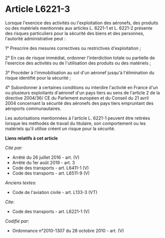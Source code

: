 # Article L6221-3

Lorsque l'exercice des activités ou l'exploitation des aéronefs, des produits ou des matériels mentionnés aux articles L.
6221-1 et L. 6221-2 présente des risques particuliers pour la sécurité des biens et des personnes, l'autorité administrative
peut : 

1° Prescrire des mesures correctives ou restrictives d'exploitation ; 

2° En cas de risque immédiat, ordonner l'interdiction totale ou partielle de l'exercice des activités ou de l'utilisation des
produits ou des matériels ; 

3° Procéder à l'immobilisation au sol d'un aéronef jusqu'à l'élimination du risque identifié pour la sécurité ; 

4° Subordonner à certaines conditions ou interdire l'activité en France d'un ou plusieurs exploitants d'aéronef d'un pays
tiers au sens de l'article 2 de la directive 2004/36/ CE du Parlement européen et du Conseil du 21 avril 2004 concernant la
sécurité des aéronefs des pays tiers empruntant des aéroports communautaires. 

Les autorisations mentionnées à l'article L. 6221-1 peuvent être retirées lorsque les méthodes de travail du titulaire, son
comportement ou les matériels qu'il utilise créent un risque pour la sécurité.

**Liens relatifs à cet article**

_Cité par_:

  - Arrêté du 26 juillet 2016 - art. (V)
  - Arrêté du 1er août 2019 - art. 3
  - Code des transports - art. L6411-1 (V)
  - Code des transports - art. L6511-9 (V)

_Anciens textes_:

  - Code de l'aviation civile - art. L133-3 (VT)

_Cite_:

  - Code des transports - art. L6221-1 (V)

_Codifié par_:

  - Ordonnance n°2010-1307 du 28 octobre 2010 - art. (V)
